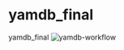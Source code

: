 # yamdb_final
yamdb_final
![yamdb-workflow](https://github.com/AlexKrup7/yamdb_final/workflows/yamdb-workflow/badge.svg)